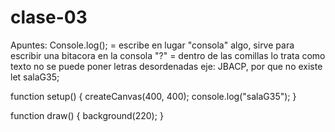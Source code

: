 # clase-03
Apuntes:
Console.log(); = escribe en lugar "consola" algo, sirve para escribir una bitacora en la consola
"?" = dentro de las comillas lo trata como texto
no se puede poner letras desordenadas eje: JBACP, por que no existe
let salaG35;


function setup() {
  createCanvas(400, 400);
  console.log("salaG35");
}

function draw() {
  background(220);
}
